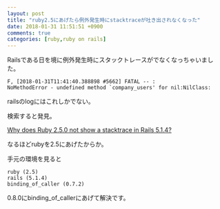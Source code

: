 ```yaml
---
layout: post
title: "ruby2.5にあげたら例外発生時にstacktraceが吐き出されなくなった"
date: 2018-01-31 11:51:51 +0900
comments: true
categories: [ruby,ruby on rails]
---
```


Railsである日を境に例外発生時にスタックトレースがでなくなっちゃいました。  

```
F, [2018-01-31T11:41:40.388898 #5662] FATAL -- : 
NoMethodError - undefined method `company_users' for nil:NilClass:
```

railsのlogにはこれしかでない。  

<!-- more -->    
    
<script async src="//pagead2.googlesyndication.com/pagead/js/adsbygoogle.js"></script>    
<ins class="adsbygoogle"    
     style="display:block; text-align:center;"    
     data-ad-layout="in-article"    
     data-ad-format="fluid"    
     data-ad-client="ca-pub-7039502723411845"    
     data-ad-slot="8206045005"></ins>    
<script>    
     (adsbygoogle = window.adsbygoogle || []).push({});    
</script>    


検索すると発見。  
  
[Why does Ruby 2.5.0 not show a stacktrace in Rails 5.1.4?](https://stackoverflow.com/questions/48327987/why-does-ruby-2-5-0-not-show-a-stacktrace-in-rails-5-1-4)
  
なるほどrubyを2.5にあげたからか。  
  
手元の環境を見ると  

```
ruby (2.5)  
rails (5.1.4)  
binding_of_caller (0.7.2)
```

0.8.0にbinding_of_callerにあげて解決です。  
